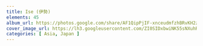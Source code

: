 ```yaml
---
title: Ise (伊勢)
elements: 45
album_url: https://photos.google.com/share/AF1QipPjIF-xnceudmfzhBRvKH2zNUHgR4rW6wNVrwZJmRbp8m96zXjt00sQ9vtj8zqnkg?key=cU9fbHF4Q3hETVRSMmFCcGMzWTF2QWtRSlNPZnZn
cover_image_url: https://lh3.googleusercontent.com/ZI0SIDxbwiNK55sNXuhR6dlAPNnrUh8Hjd9c9vWhkiaF4QSJa7Pnk8154ToN_-GX9taYDSr18zDAci89TdHOvPg5pGP0b60Y0Duu-9RiPtdCYVtpdZJhruuMSqSuUcf42UcFQBFT8xryqpMDwkb2lZKmfr8bzbRQGGfYuYbWiVr9rcBV1npGIycV9OBRyzm4JP8yfQmGQBugWtEN7u-Rtlj5JePs2GyvU2WpMT0BwAQQE7qvA6ehAEn0UK7Dvao9a2gFofdyfMexDMQYyb72KqdMRkKfucnoFrSheSs1Sjey6Gxi5b_q5bjJg83f9y-IoA9TzaWX6KFmibNG4vd4ZIqMo0UWU996QhWA3PtRco10IyrRtDrtsQOyAStdIAw1yuYAMrHCQM1odmooUgZOEqBKRSJplqJOkVFYpsZtfB_48opZJ-WC9d1vG24fMpfNMWJeb6c_W9zAahc415xVrYlpW34JkGQgD3Q_zRfAVfYh9F4tYeC-yoGWysuhBhn9WVwJ-5nPSiD2IH9PaDKGmIOGH2g-4AAq9YbEdApezDSZEsMvCcZvLuB2jgGPwLuSNaWE7nAYjinvgJpj5ci3kmVORrF9_O_qL6bpIIjon5cW2--oB7OfBjATe37plSefjXcEeZspxzjNMN8Qe1Z1NK2aHQ=s195-p-k-no
categories: [ Asia, Japan ]
---
```

